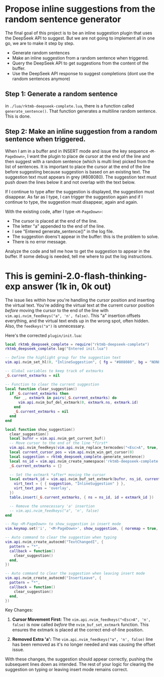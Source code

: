 # Propose inline suggestions from the random sentence generator

The final goal of this project is to be an inline suggestion plugin that uses the DeepSeek API to suggest.
But we are not going to implement all in one go, we are to make it step by step.

- Generate random sentences
- Make an inline suggestion from a random sentence when triggered.
- Query the DeepSeek API to get suggestions from the content of the buffer.
- Use the DeepSeek API response to suggest completions (dont use the random sentences anymore)

## Step 1: Generate a random sentence

in `./lua/rktmb-deepseek-complete.lua`, there is a function called `generate_sentence()`.
That function generates a multiline random sentence.
This is done.

## Step 2: Make an inline  suggestion from a random sentence when triggered.

When I am in a buffer and in INSERT mode and issue the key sequence `<M-PageDown>`,
I want the plugin to place de cursor at the end of the line and then suggest with a random sentence (which is multi line) picked from the list of sentences.
It is important to place the cursor at the end of the line before suggesting because suggestion is based on an existing text.
The suggestion text must appears in grey (#808080).
The suggestion text must push down the lines below it and not overlap with the text below.

If I continue to type after the suggestion is displayed, the suggestion must disappear.
As far as I type, I can trigger the suggestion again and if I continue to type, the suggestion must disappear, again and again.

With the existing code, after I type `<M-PageDown>`:
- The cursor is placed at the end of the line.
- The letter "a" appended to the end of the line.
- I see "Entered generate_sentence()" in the log file.
- The suggestion doens't appear in the buffer: this is the problem to solve.
- There is no error message.

Analyze the code and tell me how to get the suggestion to appear in the buffer.
If some debug is needed, tell me where to put the log instructions.



# This is gemini-2.0-flash-thinking-exp answer (1k in, 0k out)

The issue lies within how you're handling the cursor position and inserting the virtual text.  You're adding the virtual text at the current cursor position *before* moving the cursor to the end of the line with `vim.api.nvim_feedkeys("a", 'n', false)`. This "a" insertion offsets everything, and the virtual text ends up in the wrong spot, often hidden.  Also, the `feedkeys("a")` is unnecessary.

Here's the corrected `plugin/init.lua`:

```lua
local rktmb_deepseek_complete = require("rktmb-deepseek-complete")
rktmb_deepseek_complete.log("Entered init.lua")

-- Define the highlight group for the suggestion text
vim.api.nvim_set_hl(0, "InlineSuggestion", { fg = "#808080", bg = "NONE" })

-- Global variables to keep track of extmarks
_G.current_extmarks = nil

-- Function to clear the current suggestion
local function clear_suggestion()
  if _G.current_extmarks then
    for _, extmark in pairs(_G.current_extmarks) do
      vim.api.nvim_buf_del_extmark(0, extmark.ns, extmark.id)
    end
    _G.current_extmarks = nil
  end
end

local function show_suggestion()
  clear_suggestion()
  local bufnr = vim.api.nvim_get_current_buf()
  -- Move cursor to the end of the line *first*
  vim.api.nvim_feedkeys(vim.api.nvim_replace_termcodes("<Esc>A", true, false, true), 'n', false)  
  local current_cursor_pos = vim.api.nvim_win_get_cursor(0)
  local suggestion = rktmb_deepseek_complete.generate_sentence()
  local ns_id = vim.api.nvim_create_namespace('rktmb-deepseek-complete')
  _G.current_extmarks = {}

  -- Set the extmark *after* moving the cursor
  local extmark_id = vim.api.nvim_buf_set_extmark(bufnr, ns_id, current_cursor_pos[1] - 1, current_cursor_pos[2], {
    virt_text = { { suggestion, "InlineSuggestion" } },
    virt_text_pos = 'overlay',
  })
  table.insert(_G.current_extmarks, { ns = ns_id, id = extmark_id })

  -- Remove the unnecessary 'a' insertion
  -- vim.api.nvim_feedkeys("a", 'n', false)  
end

-- Map <M-PageDown> to show_suggestion in insert mode
vim.keymap.set('i', '<M-PageDown>', show_suggestion, { noremap = true, silent = true })

-- Auto command to clear the suggestion when typing
vim.api.nvim_create_autocmd("TextChangedI", {
  pattern = "*",
  callback = function()
    clear_suggestion()
  end,
})

-- Auto command to clear the suggestion when leaving insert mode
vim.api.nvim_create_autocmd("InsertLeave", {
  pattern = "*",
  callback = function()
    clear_suggestion()
  end,
})
```

Key Changes:

1. **Cursor Movement First:** The `vim.api.nvim_feedkeys("<Esc>A", 'n', false)` is now called *before* the `nvim_buf_set_extmark` function. This ensures the extmark is placed at the correct end-of-line position.

2. **Removed Extra 'a':** The `vim.api.nvim_feedkeys("a", 'n', false)` line has been removed as it's no longer needed and was causing the offset issue.


With these changes, the suggestion should appear correctly, pushing the subsequent lines down as intended.  The rest of your logic for clearing the suggestion on typing or leaving insert mode remains correct.

